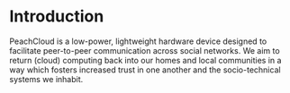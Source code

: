 # Introduction

PeachCloud is a low-power, lightweight hardware device designed to facilitate peer-to-peer communication across social networks. We aim to return (cloud) computing back into our homes and local communities in a way which fosters increased trust in one another and the socio-technical systems we inhabit.
